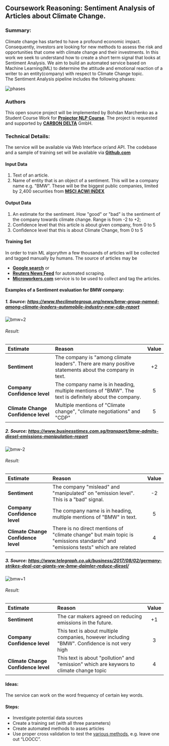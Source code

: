 ## Coursework Reasoning: Sentiment Analysis of Articles about Climate Change.

### Summary:
Climate change has started to have a profound economic impact. 
Consequently, investors are looking for new methods to assess the risk and opportunities that come with climate change and their investments. 
In this work we seek to understand how to create a short term signal that looks at Sentiment Analysis.
We aim to build an automated service based on Machine Learning(ML) to determine the attitude and emotional reaction of a writer to an entity(company) with respect to Climate Change topic.  
The Sentiment Analysis pipeline includes the following phases:

 ![phases](./static/01/phases.png)

### Authors
This open source project will be implemented by Bohdan Marchenko as a Student Course Work for [**Projector NLP Course**](https://github.com/k-bx/prj-nlp). 
The project is requested and supported by [**CARBON DELTA**](https://www.carbon-delta.com/) GmbH. 

### Technical Details:
The service will be available via Web Interface or/and API. 
The codebase and a sample of training set will be available via [**Github.com**](https://github.com/bmarchenko/prj-nlp)

#### Input Data
1. Text of an article.
2. Name of entity that is an object of a sentiment. This will be a company name e.g. "BMW". 
These will be the biggest public companies, limited by 2,400 securities from [**MSCI ACWI INDEX**](https://www.msci.com/acwi)

#### Output Data
1. An estimate for the sentiment. How "good" or "bad" is the sentiment of the company towards climate change. 
Range is from -2 to +2;
2. Confidence level that this article is about given company, from 0 to 5
3. Confidence level that this is about Climate Change, from 0 to 5

#### Training Set
In order to train ML algorythm a few thousands of articles will be collected and tagged manually by humans. The source of articles may be
  - [**Google search**](https://www.google.com)
 or
  - [**Reuters News Feed**](https://www.reuters.com/tools/rss) for automated scraping.
- [**Microworkers.com**](https://microworkers.com) service is to be used to collect and tag the articles.

#### Examples of a Sentiment evaluation for BMW company: 
 
##### 1. Source: https://www.theclimategroup.org/news/bmw-group-named-among-climate-leaders-automobile-industry-new-cdp-report
![bmw+2](./static/01/bmw2.png)
###### Result:

 | Estimate   |       Reason     |       Value     | 
|:----------|:-------------|:-------------:|
| **Sentiment** |  The company is "among climate leaders". There are many positive statements about the company in text. | +2 | 
| **Company Confidence level** | The company name is in heading, multiple mentions of "BMW". The text is definitely about the company. |  5 |
| **Climate Change Confidence level** | Multiple mentions of "Climate change", "climate negotiations" and "CDP" | 5 |

##### 2. Source: https://www.businesstimes.com.sg/transport/bmw-admits-diesel-emissions-manipulation-report
![bmw-2](./static/01/bmw-2.png)
###### Result:

| Estimate   |       Reason     |       Value     | 
|:----------|:-------------|:-------------:|
| **Sentiment** |  The company "mislead" and "manipulated" on "emission level". This is a "bad" signal. | -2 | 
| **Company Confidence level** | The company name is in heading, multiple mentions of "BMW" in text.  |  5 |
| **Climate Change Confidence level** | There is no direct mentions of "climate change" but main topic is "emissions standards" and "emissions tests" which are related | 4 |

##### 3. Source: https://www.telegraph.co.uk/business/2017/08/02/germany-strikes-deal-car-giants-vw-bmw-daimler-reduce-diesel/
![bmw+1](./static/01/bmw+1.png)
###### Result:

| Estimate   |       Reason     |       Value     | 
|:----------|:-------------|:-------------:|
| **Sentiment** |  The car makers agreed on reducing emissions in the future. | +1 | 
| **Company Confidence level** | This text is about multiple companies, however including "BMW". Confidence is not very high |  3 |
| **Climate Change Confidence level** | This text is about "pollution" and "emission" which are keywors to climate change topic | 4 |


#### Ideas: 
The service can work on the word frequency of certain key words.

#### Steps:
- Investigate potential data sources
- Create a training set (with all three parameters)
- Create automated methods to asses articles
- Use proper cross validation to test the  [various methods](https://en.wikipedia.org/wiki/Cross-validation_(statistics)), e.g. leave one out “LOOCC”.




 



